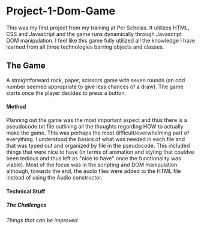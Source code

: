 # Project-1-Dom-Game
This was my first project from my training at Per Scholas. It utilizes HTML, CSS and Javascript
and the game runs dynamically through Javascript DOM manipulation. I feel like this game fully utilized all the knowledge I have learned from all three technologies barring objects and classes.

## The Game
A straightforward rock, paper, scissors game with seven rounds (an odd number seemed appropriate to give less chances of a draw). The game starts once the player decides to press a button.

#### Method
Planning out the game was the most important aspect and thus there is a pseudocode.txt file outlining all the thoughts regarding HOW to actually make the game. This was perhaps the most difficult/overwhelming part of everything. I understood the basics of what was needed in each file and that was typed out and organized by file in the pseudocode. This included things that were nice to have (in terms of animation and styling that couldve been tedious and thus left as "nice to have" once the functionality was viable). Most of the focus was in the scripting and DOM manipulation although, towards the end, the audio files were added to the HTML file instead of using the Audio constructor.

#### Technical Stuff


##### The Challenges


###### Things that can be improved
